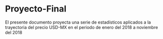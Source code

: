 # Proyecto-Final
El presente documento proyecta una serie de estadísticos aplicados a la trayectoria del precio USD-MX en el periodo de enero del 2018 a noviembre del 2018
